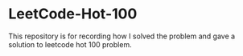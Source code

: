 # LeetCode-Hot-100
This repository is for recording how I solved the problem and gave a solution to leetcode hot 100 problem.
